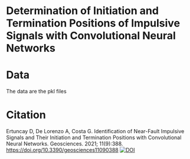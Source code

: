 # Determination of Initiation and Termination Positions of Impulsive Signals with Convolutional Neural Networks

# Data

The data are the pkl files

# Citation
Ertuncay D, De Lorenzo A, Costa G. Identification of Near-Fault Impulsive Signals and Their Initiation and Termination Positions with Convolutional Neural Networks. Geosciences. 2021; 11(9):388. https://doi.org/10.3390/geosciences11090388
[![DOI](https://zenodo.org/badge/294135018.svg)](https://zenodo.org/badge/latestdoi/294135018)
